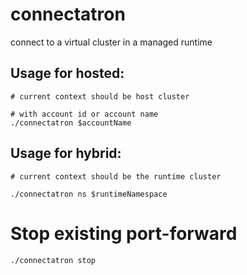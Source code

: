 # connectatron
connect to a virtual cluster in a managed runtime

## Usage for hosted:
```
# current context should be host cluster

# with account id or account name
./connectatron $accountName
```

## Usage for hybrid:
```
# current context should be the runtime cluster

./connectatron ns $runtimeNamespace
```

# Stop existing port-forward
```
./connectatron stop
```